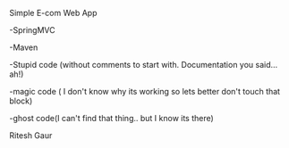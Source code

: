 Simple E-com Web App



-SpringMVC

-Maven

-Stupid code (without comments to start with. Documentation you said… ah!)

-magic code ( I don't know why its working so lets better don't touch that block)

-ghost code(I can't find that thing.. but I know its there)







Ritesh Gaur